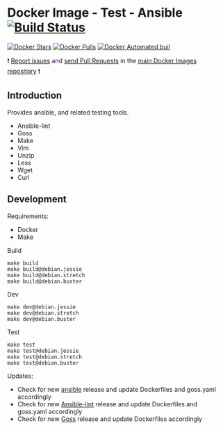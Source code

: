 # Docker Image - Test - Ansible [![Build Status](https://travis-ci.org/manala/docker-image-test-ansible.svg?branch=master)](https://travis-ci.org/manala/docker-image-test-ansible)

[![Docker Stars](https://img.shields.io/docker/stars/manala/test-ansible.svg)]()
[![Docker Pulls](https://img.shields.io/docker/pulls/manala/test-ansible.svg)]()
[![Docker Automated buil](https://img.shields.io/docker/automated/manala/test-ansible.svg)]()

:exclamation: [Report issues](https://github.com/manala/docker-images/issues) and [send Pull Requests](https://github.com/manala/docker-images/pulls) in the [main Docker Images repository](https://github.com/manala/docker-images) :exclamation:

## Introduction

Provides ansible, and related testing tools.

- Ansible-lint
- Goss
- Make
- Vim
- Unzip
- Less
- Wget
- Curl

## Development

Requirements:
- Docker
- Make

Build
```
make build
make build@debian.jessie
make build@debian.stretch
make build@debian.buster
```

Dev
```
make dev@debian.jessie
make dev@debian.stretch
make dev@debian.buster
```

Test
```
make test
make test@debian.jessie
make test@debian.stretch
make test@debian.buster
```

Updates:
- Check for new [ansible](https://github.com/ansible/ansible/releases) release and update Dockerfiles and goss.yaml accordingly
- Check for new [Ansible-lint](https://github.com/willthames/ansible-lint/releases) release and update Dockerfiles and goss.yaml accordingly
- Check for new [Goss](https://github.com/aelsabbahy/goss/releases) release and update Dockerfiles accordingly
